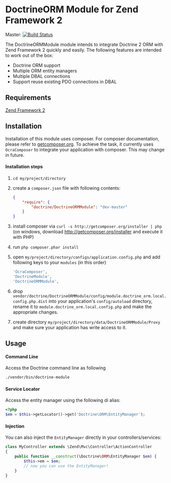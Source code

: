 # DoctrineORM Module for Zend Framework 2

Master: [![Build Status](https://secure.travis-ci.org/doctrine/DoctrineORMModule.png?branch=master)](http://travis-ci.org/doctrine/DoctrineORMModule)

The DoctrineORMModule module intends to integrate Doctrine 2 ORM with Zend Framework 2 quickly
and easily. The following features are intended to work out of the box:

  - Doctrine ORM support
  - Multiple ORM entity managers
  - Multiple DBAL connections
  - Support reuse existing PDO connections in DBAL

## Requirements
[Zend Framework 2](http://www.github.com/zendframework/zf2)

## Installation

Installation of this module uses composer. For composer documentation, please refer to
[getcomposer.org](http://getcomposer.org/). To achieve the task, it currently uses `OcraComposer` to integrate
your application with composer. This may change in future.

#### Installation steps

  1. `cd my/project/directory`
  2. create a `composer.json` file with following contents:

     ```json
     {
         "require": {
             "doctrine/DoctrineORMModule": "dev-master"
         }
     }
     ```
  3. install composer via `curl -s http://getcomposer.org/installer | php` (on windows, download
     http://getcomposer.org/installer and execute it with PHP)
  4. run `php composer.phar install`
  5. open `my/project/directory/configs/application.config.php` and add following keys to your `modules` (in this order)

     ```php
     'OcraComposer',
     'DoctrineModule',
     'DoctrineORMModule',
     ```

  6. drop `vendor/doctrine/DoctrineORMModule/config/module.doctrine_orm.local.config.php.dist` into your application's
     `config/autoload` directory, rename it to `module.doctrine_orm.local.config.php` and make the appropriate changes.
  8. create directory `my/project/directory/data/DoctrineORMModule/Proxy` and make sure your application has write
     access to it.

## Usage

#### Command Line
Access the Doctrine command line as following

```sh
./vendor/bin/doctrine-module
```

#### Service Locator
Access the entity manager using the following di alias:

```php
<?php
$em = $this->getLocator()->get('Doctrine\ORM\EntityManager');
```

#### Injection
You can also inject the `EntityManager` directly in your controllers/services:
```php
class MyController extends \Zend\Mvc\Controller\ActionController
{
    public function __construct(\Doctrine\ORM\EntityManager $em) {
        $this->em = $em;
        // now you can use the EntityManager!
    }
}